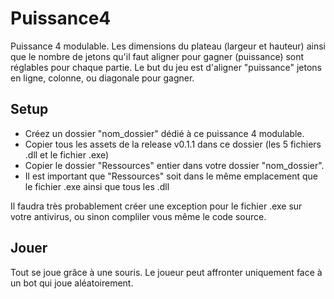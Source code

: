# Puissance4

Puissance 4 modulable.
Les dimensions du plateau (largeur et hauteur) ainsi que le nombre de jetons qu'il faut aligner pour gagner (puissance) sont réglables pour chaque partie.
Le but du jeu est d'aligner "puissance" jetons en ligne, colonne, ou diagonale pour gagner.

## Setup

- Créez un dossier "nom_dossier" dédié à ce puissance 4 modulable.
- Copier tous les assets de la release v0.1.1 dans ce dossier (les 5 fichiers .dll et le fichier .exe)
- Copier le dossier "Ressources" entier dans votre dossier "nom_dossier".
- Il est important que "Ressources" soit dans le même emplacement que le fichier .exe ainsi que tous les .dll

Il faudra très probablement créer une exception pour le fichier .exe sur votre antivirus, ou sinon compliler vous même le code source.

## Jouer

Tout se joue grâce à une souris.
Le joueur peut affronter uniquement face à un bot qui joue aléatoirement.
